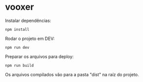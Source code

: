 # vooxer

Instalar dependências:

`npm install`


Rodar o projeto em DEV:

`npm run dev`


Preparar os arquivos para deploy:

`npm run build`


Os arquivos compilados vão para a pasta "dist" na raíz do projeto.
